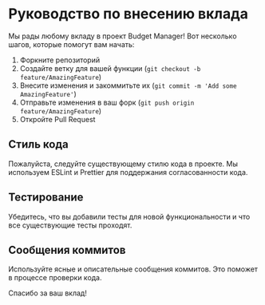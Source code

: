 # Руководство по внесению вклада

Мы рады любому вкладу в проект Budget Manager! Вот несколько шагов, которые помогут вам начать:

1. Форкните репозиторий
2. Создайте ветку для вашей функции (`git checkout -b feature/AmazingFeature`)
3. Внесите изменения и закоммитьте их (`git commit -m 'Add some AmazingFeature'`)
4. Отправьте изменения в ваш форк (`git push origin feature/AmazingFeature`)
5. Откройте Pull Request

## Стиль кода

Пожалуйста, следуйте существующему стилю кода в проекте. Мы используем ESLint и Prettier для поддержания согласованности кода.

## Тестирование

Убедитесь, что вы добавили тесты для новой функциональности и что все существующие тесты проходят.

## Сообщения коммитов

Используйте ясные и описательные сообщения коммитов. Это поможет в процессе проверки кода.

Спасибо за ваш вклад!